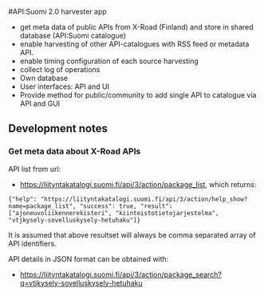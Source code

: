 #API:Suomi 2.0 harvester app 

* get meta data of public APIs from X-Road (Finland) and store in shared database (API:Suomi catalogue)
* enable harvesting of other API-catalogues with RSS feed or metadata API. 
* enable timing configuration of each source harvesting
* collect log of operations
* Own database
* User interfaces: API and UI
* Provide method for public/community to add single API to catalogue via API and GUI

## Development notes

### Get meta data about X-Road APIs

API list from url:
* https://liityntakatalogi.suomi.fi/api/3/action/package_list, which returns:

```
{"help": "https://liityntakatalogi.suomi.fi/api/3/action/help_show?name=package_list", "success": true, "result": ["ajoneuvoliikennerekisteri", "kiinteistotietojarjestelma", "vtjkysely-sovelluskysely-hetuhaku"]} 
```
It is assumed that above resultset will always be comma separated array of API identifiers. 

API details in JSON format can be obtained with: 
* https://liityntakatalogi.suomi.fi/api/3/action/package_search?q=vtjkysely-sovelluskysely-hetuhaku
